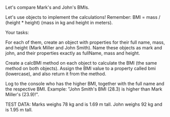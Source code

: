 Let's compare Mark's and John's BMIs.

Let's use objects to implement the calculations! Remember: BMI = mass / (height \* height) (mass in kg and height in meters).

Your tasks:

For each of them, create an object with properties for their full name, mass, and height (Mark Miller and John Smith). Name these objects as mark and john, and their properties exactly as fullName, mass and height.

Create a calcBMI method on each object to calculate the BMI (the same method on both objects). Assign the BMI value to a property called bmi (lowercase), and also return it from the method.

Log to the console who has the higher BMI, together with the full name and the respective BMI. Example: "John Smith's BMI (28.3) is higher than Mark Miller's (23.9)!".

TEST DATA: Marks weighs 78 kg and is 1.69 m tall. John weighs 92 kg and is 1.95 m tall.
